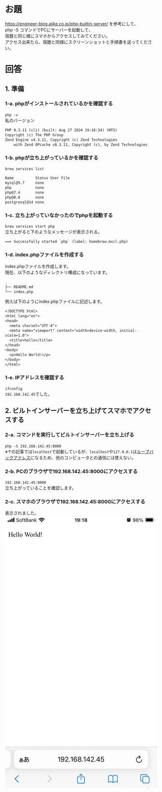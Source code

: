 # お題
https://engineer-blog.ajike.co.jp/php-builtin-server/
を参考にして、<br>
php -S コマンドでPCにサーバーを起動して、<br>
宿題と同じ様にスマホからアクセスしてみてください。<br>
アクセス出来たら、宿題と同様にスクリーンショットと手順書を送ってください。


# 回答

## 1. 準備

### 1-a. phpがインストールされているかを確認する
`php -v`
<br>
私のバージョン
<br>
```
PHP 8.3.11 (cli) (built: Aug 27 2024 19:16:34) (NTS)
Copyright (c) The PHP Group
Zend Engine v4.3.11, Copyright (c) Zend Technologies
    with Zend OPcache v8.3.11, Copyright (c), by Zend Technologies
```

### 1-b. phpが立ち上がっているかを確認する
`brew services list`
<br>
```
Name          Status User File
mysql@5.7     none        
php           none        
php@7.4       none        
php@8.0       none        
postgresql@14 none  
```

### 1-c. 立ち上がっていなかったのでphpを起動する
`brew services start php`
<br>
立ち上がると下のようなメッセージが表示される。
```
==> Successfully started `php` (label: homebrew.mxcl.php)
```

### 1-d. index.phpファイルを作成する
index.phpファイルを作成します。
<br>
現在、以下のようなディレクトリ構成になっています。

```
.
├── README.md
└── index.php

```
例えば下のようにindex.phpファイルに記述します。

```
<!DOCTYPE html>
<html lang="en">
<head>
  <meta charset="UTF-8">
  <meta name="viewport" content="width=device-width, initial-scale=1.0">
  <title>hello</title>
</head>
<body>
  <p>Hello World!</p>
</body>
</html>
```

### 1-e. IPアドレスを確認する
`ifconfig`
<br>
`192.168.142.45`でした。

## 2. ビルトインサーバーを立ち上げてスマホでアクセスする

### 2-a. コマンドを実行してビルトインサーバーを立ち上げる
`php -S 192.168.142.45:8000`
<br>
※↑の記事では`localhost`で起動しているが、`localhost`や`127.0.0.1`は<a href="https://livra.geolocation.co.jp/iplearning/217/" target="_blank" rel="noopener noreferrer">ループバックアドレス</a>になるため、他のコンピュータとの通信には使えない。

### 2-b. PCのブラウザで192.168.142.45:8000にアクセスする
`192.168.142.45:8000`
<br>
立ち上がっていることを確認します。

### 2-c. スマホのブラウザで192.168.142.45:8000にアクセスする
表示されました。
<br>
<img src="./images/Image.jpeg" />





